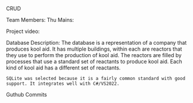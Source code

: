 ﻿CRUD

Team Members:
	Thu Mains: 
	
Project video:


Database Description:
	The database is a representation of a company that produces kool aid. It has multiple buildings, within each are
	reactors that they use to perform the production of kool aid. The reactors are filled by processes that use a 
	standard set of reactants to produce kool aid. Each kind of kool aid has a different set of reactants.

	SQLite was selected because it is a fairly common standard with good support. It integrates well with C#/VS2022.

Guthub Commits

